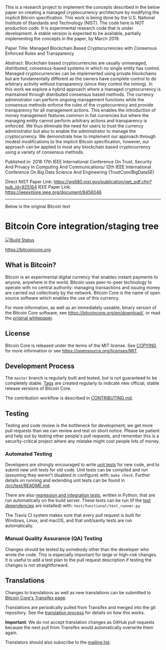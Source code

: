 This is a research project to implement the concepts described in the below paper on creating a managed cryptocurrency architecture by modifying the implicit Bitcoin specification. This work is being done by the U.S. National Institute of Standards and Technology (NIST). The code here is NOT production code. It is experimental research code that is under development. A stable version is expected to be available, partially implementing the concepts in the paper, by March 2019.

Paper Title: Managed Blockchain Based Cryptocurrencies with Consensus Enforced Rules and Transparency

Abstract:
Blockchain based cryptocurrencies are usually unmanaged, distributed, consensus-based systems in which no single entity has control. Managed cryptocurrencies can be implemented using private blockchains but are fundamentally different as the owners have complete control to do arbitrary activity without transparency (since they control the mining). In this work we explore a hybrid approach where a managed cryptocurrency is maintained through distributed consensus based methods. The currency administrator can perform ongoing management functions while the consensus methods enforce the rules of the cryptocurrency and provide transparency for all management actions. This enables the introduction of money management features common in fiat currencies but where the managing entity cannot perform arbitrary actions and transparency is enforced. We thus eliminate the need for users to trust the currency administrator but also to enable the administrator to manage the cryptocurrency. We demonstrate how to implement our approach through modest modifications to the implicit Bitcoin specification, however, our approach can be applied to most any blockchain based cryptocurrency using a variety of consensus methods.

Published in: 2018 17th IEEE International Conference On Trust, Security And Privacy In Computing And Communications/ 12th IEEE International Conference On Big Data Science And Engineering (TrustCom/BigDataSE)

Direct NIST Paper Link: https://ws680.nist.gov/publication/get_pdf.cfm?pub_id=925164 
IEEE Paper Link: https://ieeexplore.ieee.org/document/8456046

---------------------------------------------------------------------------
Below is the original Bitcoin text

Bitcoin Core integration/staging tree
=====================================

[![Build Status](https://travis-ci.org/bitcoin/bitcoin.svg?branch=master)](https://travis-ci.org/bitcoin/bitcoin)

https://bitcoincore.org

What is Bitcoin?
----------------

Bitcoin is an experimental digital currency that enables instant payments to
anyone, anywhere in the world. Bitcoin uses peer-to-peer technology to operate
with no central authority: managing transactions and issuing money are carried
out collectively by the network. Bitcoin Core is the name of open source
software which enables the use of this currency.

For more information, as well as an immediately useable, binary version of
the Bitcoin Core software, see https://bitcoincore.org/en/download/, or read the
[original whitepaper](https://bitcoincore.org/bitcoin.pdf).

License
-------

Bitcoin Core is released under the terms of the MIT license. See [COPYING](COPYING) for more
information or see https://opensource.org/licenses/MIT.

Development Process
-------------------

The `master` branch is regularly built and tested, but is not guaranteed to be
completely stable. [Tags](https://github.com/bitcoin/bitcoin/tags) are created
regularly to indicate new official, stable release versions of Bitcoin Core.

The contribution workflow is described in [CONTRIBUTING.md](CONTRIBUTING.md).

Testing
-------

Testing and code review is the bottleneck for development; we get more pull
requests than we can review and test on short notice. Please be patient and help out by testing
other people's pull requests, and remember this is a security-critical project where any mistake might cost people
lots of money.

### Automated Testing

Developers are strongly encouraged to write [unit tests](src/test/README.md) for new code, and to
submit new unit tests for old code. Unit tests can be compiled and run
(assuming they weren't disabled in configure) with: `make check`. Further details on running
and extending unit tests can be found in [/src/test/README.md](/src/test/README.md).

There are also [regression and integration tests](/test), written
in Python, that are run automatically on the build server.
These tests can be run (if the [test dependencies](/test) are installed) with: `test/functional/test_runner.py`

The Travis CI system makes sure that every pull request is built for Windows, Linux, and macOS, and that unit/sanity tests are run automatically.

### Manual Quality Assurance (QA) Testing

Changes should be tested by somebody other than the developer who wrote the
code. This is especially important for large or high-risk changes. It is useful
to add a test plan to the pull request description if testing the changes is
not straightforward.

Translations
------------

Changes to translations as well as new translations can be submitted to
[Bitcoin Core's Transifex page](https://www.transifex.com/projects/p/bitcoin/).

Translations are periodically pulled from Transifex and merged into the git repository. See the
[translation process](doc/translation_process.md) for details on how this works.

**Important**: We do not accept translation changes as GitHub pull requests because the next
pull from Transifex would automatically overwrite them again.

Translators should also subscribe to the [mailing list](https://groups.google.com/forum/#!forum/bitcoin-translators).
